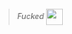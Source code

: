 >_Fucked_    <img src="https://media.tenor.com/uvs84qLH_l8AAAAi/nahh-nah.gif" width="30px" align="center">

<!-- #### _Languages, libs & frameworks._

<div align="center">
  
  // Hided [HTML](https://img.shields.io/badge/HTML-E34F26?style=for-the-badge&logo=html5&logoColor=white)
  // Hided [CSS](https://img.shields.io/badge/CSS-1572B6?style=for-the-badge&logo=css3&logoColor=white)
  [![PHP](https://img.shields.io/badge/PHP-777BB4?style=for-the-badge&logo=php&logoColor=white)](https://www.php.net/)
  [![JavaScript](https://img.shields.io/badge/JavaScript-000000?style=for-the-badge&logo=javascript&logoColor=F7DF1E)](https://developer.mozilla.org/en-US/docs/Web/JavaScript)
  [![TypeScript](https://img.shields.io/badge/TypeScript-3178C6?style=for-the-badge&logo=typescript&logoColor=white)](https://www.typescriptlang.org/)
  [![Node.js](https://img.shields.io/badge/Node.js-339933?style=for-the-badge&logo=node.js&logoColor=white)](https://nodejs.org/en/)
  [![React](https://img.shields.io/badge/React-282c34?style=for-the-badge&logo=react&logoColor=61DAFB)](https://react.dev/)
  [![Express.js](https://img.shields.io/badge/Express.js-78c461?style=for-the-badge&logo=express&logoColor=white)](https://expressjs.com/)
  [![TailwindCSS](https://img.shields.io/badge/TailwindCSS-FFFFFF?style=for-the-badge&logo=tailwindcss&logoColor=38BCF9)](https://tailwindcss.com/)
  
</div>


#### _Tools & services._

<div align="center">
  
  [![Git](https://img.shields.io/badge/Git-F05032?style=for-the-badge&logo=git&logoColor=white)](https://git-scm.com/)
  [![npm](https://img.shields.io/badge/npm-CB3837?style=for-the-badge&logo=npm&logoColor=white)](https://www.npmjs.com/)
  [![pnpm](https://img.shields.io/badge/pnpm-ffffff?style=for-the-badge&logo=pnpm&logoColor=f69220)](https://pnpm.io/)
  [![MongoDB](https://img.shields.io/badge/MongoDB-47A248?style=for-the-badge&logo=mongodb&logoColor=white)](https://www.mongodb.com/)
  [![MySQL](https://img.shields.io/badge/MySQL-4479A1?style=for-the-badge&logo=mysql&logoColor=white)](https://www.mysql.com/)
  [![Vercel](https://img.shields.io/badge/Vercel-black?logo=vercel&style=for-the-badge)](https://vercel.com/home)
  [![MongoDB Atlas](https://img.shields.io/badge/MongoDB%20Atlas-47A248?logo=mongodb&logoColor=white&style=for-the-badge)](https://www.mongodb.com/products/platform/atlas-database)
  [![Turso](https://img.shields.io/badge/Turso-4ff7d1?logo=turso&logoColor=white&style=for-the-badge)](https://turso.tech/)
  [![JWT](https://img.shields.io/badge/JWT-000000?style=for-the-badge&logo=JSON%20web%20tokens&logoColor=white)](https://jwt.io/)
  [![Webpack](https://img.shields.io/badge/Webpack-6ea6c1?style=for-the-badge&logo=webpack&logoColor=white)](https://webpack.js.org/)
  [![Babel](https://img.shields.io/badge/Babel-F9DC3E?style=for-the-badge&logo=babel&logoColor=black)](https://babeljs.io/)
  [![Vite](https://img.shields.io/badge/Vite-FFD62E?style=for-the-badge&logo=Vite&logoColor=646CFF)](https://vitejs.dev/)
  [![SWC](https://img.shields.io/badge/SWC-%2320232a.svg?style=for-the-badge&logo=swc&logoColor=%23F2C94C)](https://swc.rs/)
  
</div>

Old JS badge: ![JavaScript](https://img.shields.io/badge/JavaScript-F7DF1E?style=for-the-badge&logo=javascript&logoColor=black) -->
